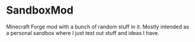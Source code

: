 # SandboxMod
Minecraft Forge mod with a bunch of random stuff in it. Mostly intended as a personal sandbox where I just test out stuff and ideas I have.
